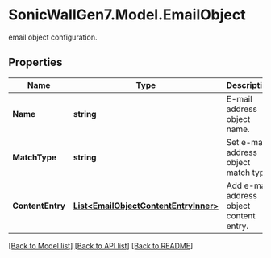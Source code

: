 # SonicWallGen7.Model.EmailObject
email object configuration.

## Properties

Name | Type | Description | Notes
------------ | ------------- | ------------- | -------------
**Name** | **string** | E-mail address object name. | 
**MatchType** | **string** | Set e-mail address object match type. | [optional] 
**ContentEntry** | [**List&lt;EmailObjectContentEntryInner&gt;**](EmailObjectContentEntryInner.md) | Add e-mail address object content entry. | [optional] 

[[Back to Model list]](../README.md#documentation-for-models) [[Back to API list]](../README.md#documentation-for-api-endpoints) [[Back to README]](../README.md)

